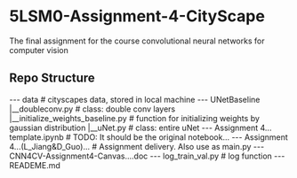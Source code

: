 # 5LSM0-Assignment-4-CityScape

The final assignment for the course convolutional neural networks for computer vision

## Repo Structure

--- data # cityscapes data, stored in local machine
--- UNetBaseline
    |__doubleconv.py # class: double conv layers
    |__initialize_weights_baseline.py # function for initializing weights by gaussian distribution
    |__uNet.py  # class: entire uNet
--- Assignment 4... template.ipynb # TODO: It should be the original notebook...
--- Assignment 4...(L_Jiang&D_Guo)... # Assignment delivery. Also use as main.py
--- CNN4CV-Assignment4-Canvas....doc 
--- log_train_val.py # log function
--- READEME.md

